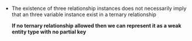 - The existence of three relationship instances does not necessarily imply that an three variable instance exist in a ternary relationship
 
  **If no ternary relationship allowed then we can represent it as a weak entity type with no partial key**


